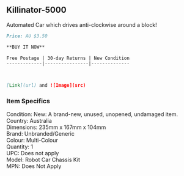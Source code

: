 ## Killinator-5000

Automated Car which drives anti-clockwise around a block!

```markdown
Price: AU $3.50

**BUY IT NOW**

Free Postage | 30-day Returns | New Condition
-------------|----------------|--------------



[Link](url) and ![Image](src)
```



### Item Specifics
Condition:  New: A brand-new, unused, unopened, undamaged item.  
Country:    Australia  
Dimensions: 235mm x 167mm x 104mm  
Brand: Unbranded/Generic  
Colour: Multi-Colour  
Quantity: 1  
UPC: Does not apply  
Model: Robot Car Chassis Kit  
MPN: Does Not Apply  
